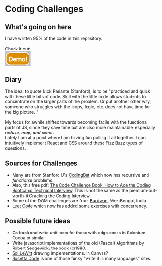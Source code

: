 # Coding Challenges
## What's going on here
I have written 95% of the code in this repository.<br><br>Check it out:<br>
[![button for more info](https://github.com/atom-box/codingBatJS/blob/master/demo-button.png)](https://atom-box.github.io/codingBatJS/)

## Diary
The idea, to quote Nick Parlante (Stanford), is to be "practiced and quick with these little bits of code. Skill with the little code allows students to concentrate on the larger parts of the problem. Or put another other way, someone who struggles with the loops, logic, etc. does not have time for the big picture. "<br><br>
My focus for awhile shifted towards becoming facile with the functional parts of JS, since they save time but are also more maintainable, especially <i>reduce, map, and some</i>.<br> 
Lately I am at a point where I am having fun pulling it all together.  I can intuitively implement React and CSS around these Fizz Buzz types of questions.  

## Sources for Challenges
* Many are from Stanford U's [CodingBat](http://codingbat.com) which now has recursive and _functional_ problems.
* Also, this free pdf:  [The Code Challenge Book: How to Ace the Coding Bootcamp Technical Interview](   https://coderbyte.com/ebook).  This is not the same as the premium-but-worth-it Cracking the Coding Interview.  
* Some of the DOM challenges are from [Burdwan](https://www.w3resource.com/javascript-exercises/javascript-dom-exercises.php), WestBengal, India
* [Leet Code](https://leetcode.com/problemset/all/) which now has added some exercises with concurrency.
## Possible future ideas
* Go back and write unit tests for these with edge cases in Selenium, Cocoa or similar
* Write javascript implementations of the old (Pascal) Algorithms by Robert Sedgewick; the book (c)1980.
* [Sol LeWitt](https://solvingsol.com/solutions/) drawing implementations.  In Canvas?
* [Rosetta Code](http://rosettacode.org/wiki/Rosetta_Code) is one of those funky "write it in many languages" sites.


